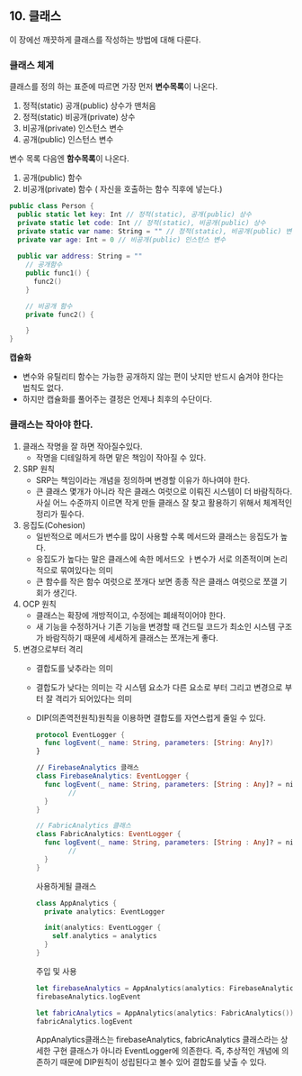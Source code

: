 ## 10. 클래스


이 장에선 깨끗하게 클래스를 작성하는 방법에 대해 다룬다.

### 클래스 체계

클래스를 정의 하는 표준에 따르면 가장 먼저 **변수목록**이 나온다.

1. 정적(static) 공개(public) 상수가 맨처음
2. 정적(static) 비공개(private) 상수
3. 비공개(private) 인스턴스 변수
4. 공개(public) 인스턴스 변수

변수 목록 다음엔 **함수목록**이 나온다.

1. 공개(public) 함수
2. 비공개(private) 함수 ( 자신을 호출하는 함수 직후에 넣는다.)

```swift
public class Person {
  public static let key: Int // 정적(static), 공개(public) 상수
  private static let code: Int // 정적(static), 비공개(public) 상수
  private static var name: String = "" // 정적(static), 비공개(public) 변수
  private var age: Int = 0 // 비공개(public) 인스턴스 변수
  
  public var address: String = ""
    // 공개함수
    public func1() {
      func2()
    }

    // 비공개 함수
    private func2() {

    }
}
```

**캡슐화**
- 변수와 유틸리티 함수는 가능한 공개하지 않는 편이 낫지만 반드시 숨겨야 한다는 법칙도 없다.
- 하지만 캡슐화를 풀어주는 결정은 언제나 최후의 수단이다.


### 클래스는 작아야 한다.

1. 클래스 작명을 잘 하면 작아질수있다. 
    - 작명을 디테일하게 하면 맡은 책임이 작아질 수 있다.
2. SRP 원칙
    - SRP는 책임이라는 개념을 정의하며 변경할 이유가 하나여야 한다.
    - 큰 클래스 몇개가 아니라 작은 클래스 여럿으로 이뤄진 시스템이 더 바람직하다. 사실 어느 수준까지 이르면 작게 만들 클래스 잘 찾고 활용하기 위해서 체계적인 정리가 필수다.
3. 응집도(Cohesion)
    - 일반적으로 메서드가 변수를 많이 사용할 수록 메서드와 클래스는 응집도가 높다.
    - 응집도가 높다는 말은 클래스에 속한 메서드오 ㅏ변수가 서로 의존적이며 논리적으로 묶여있다는 의미
    - 큰 함수를 작은 함수 여럿으로 쪼개다 보면 종종 작은 클래스 여럿으로 쪼갤 기회가 생긴다.
4. OCP 원칙
    - 클래스는 확장에 개방적이고, 수정에는 폐쇄적이어야 한다.
    - 새 기능을 수정하거나 기존 기능을 변경할 때 건드릴 코드가 최소인 시스템 구조가 바람직하기 때문에 세세하게 클래스는 쪼개는게 좋다.
5. 변경으로부터 격리
   - 결합도를 낮추라는 의미
   - 결합도가 낮다는 의미는 각 시스템 요소가 다른 요소로 부터 그리고 변경으로 부터 잘 격리가 되어있다는 의미
    - DIP(의존역전원칙)원칙을 이용하면 결합도를 자연스럽게 줄일 수 있다.

        ```swift
        protocol EventLogger {  
          func logEvent(_ name: String, parameters: [String: Any]?)
        }

        // FirebaseAnalytics 클래스
        class FirebaseAnalytics: EventLogger {
          func logEvent(_ name: String, parameters: [String : Any]? = nil) {
        		//
          }
        }

        // FabricAnalytics 클래스
        class FabricAnalytics: EventLogger {
          func logEvent(_ name: String, parameters: [String : Any]? = nil) {
        		//
          }
        }
        ```

        사용하게될 클래스

        ```swift
        class AppAnalytics {
          private analytics: EventLogger

          init(analytics: EventLogger {
            self.analytics = analytics
          }
        }
        ```

        주입 및 사용

        ```swift
        let firebaseAnalytics = AppAnalytics(analytics: FirebaseAnalytics())
        firebaseAnalytics.logEvent

        let fabricAnalytics = AppAnalytics(analytics: FabricAnalytics())
        fabricAnalytics.logEvent
        ```

        AppAnalytics클래스는 firebaseAnalytics, fabricAnalytics 클래스라는 상세한 구현 클래스가 아니라 EventLogger에 의존한다. 즉, 추상적인 개념에 의존하기 때문에 DIP원칙이 성립된다고 볼수 있어 결합도를 낮출 수 있다.